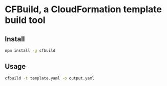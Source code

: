 # CFBuild, a CloudFormation template build tool

## Install

```sh
npm install -g cfbuild
```

## Usage

```sh
cfbuild -t template.yaml -o output.yaml
```
